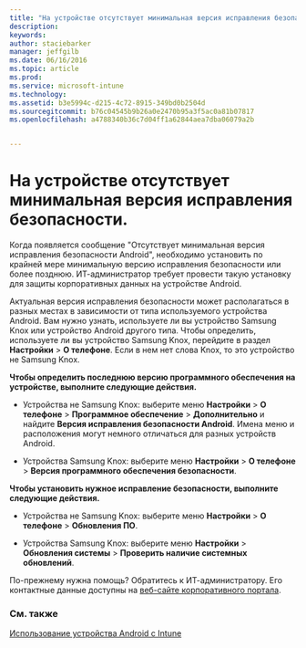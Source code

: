 ```yaml
---
title: "На устройстве отсутствует минимальная версия исправления безопасности | Microsoft Intune"
description: 
keywords: 
author: staciebarker
manager: jeffgilb
ms.date: 06/16/2016
ms.topic: article
ms.prod: 
ms.service: microsoft-intune
ms.technology: 
ms.assetid: b3e5994c-d215-4c72-8915-349bd0b2504d
ms.sourcegitcommit: b76c04545b9b26a0e2470b95a3f5ac0a81b07817
ms.openlocfilehash: a4788340b36c7d04ff1a62844aea7dba06079a2b


---
```


# На устройстве отсутствует минимальная версия исправления безопасности.

Когда появляется сообщение "Отсутствует минимальная версия исправления безопасности Android", необходимо установить по крайней мере минимальную версию исправления безопасности или более позднюю. ИТ-администратор требует провести такую установку для защиты корпоративных данных на устройстве Android.

Актуальная версия исправления безопасности может располагаться в разных местах в зависимости от типа используемого устройства Android. Вам нужно узнать, используете ли вы устройство Samsung Knox или устройство Android другого типа. Чтобы определить, используете ли вы устройство Samsung Knox, перейдите в раздел **Настройки** > **О телефоне**. Если в нем нет слова Knox, то это устройство не Samsung Knox.

**Чтобы определить последнюю версию программного обеспечения на устройстве, выполните следующие действия.**

- Устройства не Samsung Knox: выберите меню **Настройки** > **О телефоне** > **Программное обеспечение** > **Дополнительно** и найдите **Версия исправления безопасности Android**. Имена меню и расположения могут немного отличаться для разных устройств Android.

- Устройства Samsung Knox: выберите меню **Настройки** > **О телефоне** > **Версия программного обеспечения безопасности**.

**Чтобы установить нужное исправление безопасности, выполните следующие действия.**

- Устройства не Samsung Knox: выберите меню **Настройки** > **О телефоне** > **Обновления ПО**. 

- Устройства Samsung Knox: выберите меню **Настройки** > **Обновления системы** > **Проверить наличие системных обновлений**.

По-прежнему нужна помощь? Обратитесь к ИТ-администратору. Его контактные данные доступны на [веб-сайте корпоративного портала](http://portal.manage.microsoft.com).

### См. также
[Использование устройства Android с Intune](using-your-android-device-with-intune.md)



<!--HONumber=Jun16_HO3-->



